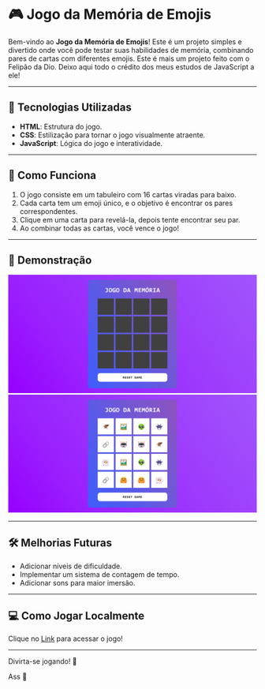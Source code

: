 # 🎮 Jogo da Memória de Emojis

Bem-vindo ao **Jogo da Memória de Emojis**! Este é um projeto simples e divertido onde você pode testar suas habilidades de memória, combinando pares de cartas com diferentes emojis. Este é mais um projeto feito com o Felipão da Dio. Deixo aqui todo o crédito dos meus estudos de JavaScript a ele!

---

## 🚀 Tecnologias Utilizadas

- **HTML**: Estrutura do jogo.
- **CSS**: Estilização para tornar o jogo visualmente atraente.
- **JavaScript**: Lógica do jogo e interatividade.

---

## 🧩 Como Funciona

1. O jogo consiste em um tabuleiro com 16 cartas viradas para baixo.
2. Cada carta tem um emoji único, e o objetivo é encontrar os pares correspondentes.
3. Clique em uma carta para revelá-la, depois tente encontrar seu par.
4. Ao combinar todas as cartas, você vence o jogo!

---

## 📸 Demonstração

<img src="./src/imagens/Print Jogo Inicio.png">
<img src="./src/imagens/Print jogo ganho.png">

---

## 🛠️ Melhorias Futuras

- Adicionar níveis de dificuldade.
- Implementar um sistema de contagem de tempo.
- Adicionar sons para maior imersão.

---
## 💻 Como Jogar Localmente

Clique no [Link](URL) para acessar o jogo!


---

Divirta-se jogando! 🎉

Ass 🦅
